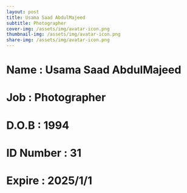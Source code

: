 ```yaml
---
layout: post
title: Usama Saad AbdulMajeed
subtitle: Photographer
cover-img: /assets/img/avatar-icon.png
thumbnail-img: /assets/img/avatar-icon.png
share-img: /assets/img/avatar-icon.png
---
```


# Name : Usama Saad AbdulMajeed 
# Job : Photographer
# D.O.B : 1994
# ID Number : 31
# Expire : 2025/1/1
